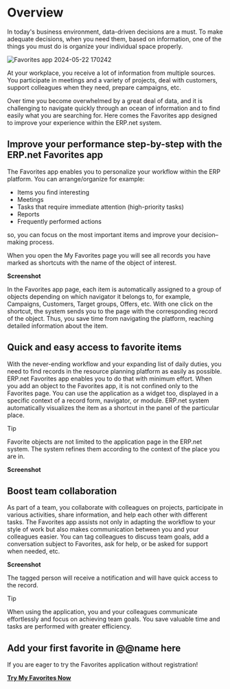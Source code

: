 # Overview

In today's business environment, data-driven decisions are a must. 
To make adequate decisions, when you need them, based on information, one of the things you must do is organize your individual space properly.  

![Favorites app 2024-05-22 170242](https://github.com/lhadzhieva/info/assets/169468131/a1f38a83-4678-4f8c-96a4-97a2d4b9900e)

At your workplace, you receive a lot of information from multiple sources. 
You participate in meetings and a variety of projects, deal with customers, support colleagues when they need, prepare campaigns, etc.  

Over time you become overwhelmed by a great deal of data, and it is challenging to navigate quickly through an ocean of information and to find easily what you are searching for. 
Here comes the Favorites app designed to improve your experience within the ERP.net system.  

## Improve your performance step-by-step with the ERP.net Favorites app

The Favorites app enables you to personalize your workflow within the ERP platform. You can arrange/organize for example:  

* Items you find interesting
* Meetings
* Tasks that require immediate attention (high-priority tasks)
* Reports
* Frequently performed actions

so, you can focus on the most important items and improve your decision–making process.  

When you open the My Favorites page you will see all records you have marked as shortcuts with the name of the object of interest.  

**Screenshot**

In the Favorites app page, each item is automatically assigned to a group of objects depending on which navigator it belongs to, for example, Campaigns, Customers, Target groups, Offers, etc. 
With one click on the shortcut, the system sends you to the page with the corresponding record of the object. Thus, you save time from navigating the platform, reaching detailed information about the item.  

## Quick and easy access to favorite items

With the never-ending workflow and your expanding list of daily duties, you need to find records in the resource planning platform as easily as possible. 
ERP.net Favorites app enables you to do that with minimum effort. 
When you add an object to the Favorites app, it is not confined only to the Favorites page. 
You can use the application as a widget too, displayed in a specific context of a record form, navigator, or module. 
ERP.net system automatically visualizes the item as a shortcut in the panel of the particular place.  

> [!Tip]  
> Favorite objects are not limited to the application page in the ERP.net system. 
> The system refines them according to the context of the place you are in.  

**Screenshot**

## Boost team collaboration

As part of a team, you collaborate with colleagues on projects, participate in various activities, share information, and help each other with different tasks. 
The Favorites app assists not only in adapting the workflow to your style of work but also makes communication between you and your colleagues easier. 
You can tag colleagues to discuss team goals, add a conversation subject to Favorites, ask for help, or be asked for support when needed, etc.  

**Screenshot**

The tagged person will receive a notification and will have quick access to the record.  

> [!Tip]
> When using the application, you and your colleagues communicate effortlessly and focus on achieving team goals. 
> You save valuable time and tasks are performed with greater efficiency.  

## Add your first favorite in @@name here

If you are eager to try the Favorites application without registration!  

**[Try My Favorites Now](https://testdb.my.erp.net/cl/favorites)**
